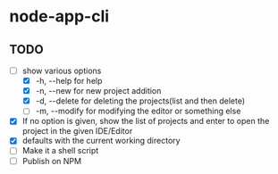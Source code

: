# node-app-cli

## TODO

- [ ] show various options
  - [x] -h, --help for help
  - [x] -n, --new for new project addition
  - [x] -d, --delete for deleting the projects(list and then delete)
  - [ ] -m, --modify for modifying the editor or something else
- [x] If no option is given, show the list of projects and enter to open the project in the given IDE/Editor
- [x] defaults with the current working directory
- [ ] Make it a shell script
- [ ] Publish on NPM
